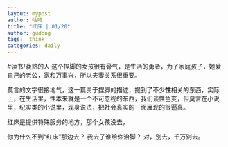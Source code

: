 ```yaml
---
layout: mypost
author: 咕咚
title: "红床 | 01/20"
author: gudong
tags:  think
categories: daily
---
```


#读书/晚熟的人 
这个捏脚的女孩很有骨气，是生活的勇者，为了家庭孩子，她爱自己的老公，家和万事兴，所以夫妻关系很重要。

莫言的文字很接地气，这一篇关于捏脚的描述，提到了不少**性**相关的东西，实际上，在生活里，性本来就是一个不可忽视的东西，我们谈性色变，但莫言在小说里，纪实类的小说里，现身说法，把社会真实的一面展现的很逼真。

红床是提供特殊服务的地方，那个女孩没去，

你为什么不到“红床”那边去？
我去了谁给你治脚？
对，别去，千万别去。
